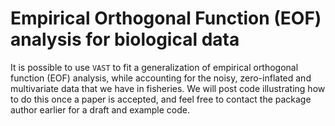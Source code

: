 # Empirical Orthogonal Function (EOF) analysis for biological data

It is possible to use `VAST` to fit a generalization of empirical orthogonal function (EOF) analysis, while accounting for the noisy, zero-inflated and multivariate data that we have in fisheries.  We will post code illustrating how to do this once a paper is accepted, and feel free to contact the package author earlier for a draft and example code.